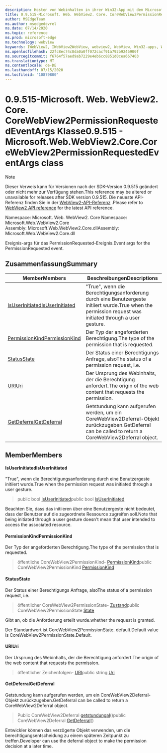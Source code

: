 ```yaml
---
description: Hosten von Webinhalten in ihrer Win32-App mit dem Microsoft Edge WebView2-Steuerelement
title: 0.9.515-Microsoft. Web. WebView2. Core. CoreWebView2PermissionRequestedEventArgs
author: MSEdgeTeam
ms.author: msedgedevrel
ms.date: 07/14/2020
ms.topic: reference
ms.prod: microsoft-edge
ms.technology: webview
keywords: IWebView2, IWebView2WebView, webview2, WebView, Win32-apps, Win32, Edge, ICoreWebView2, ICoreWebView2Controller, Browser-Steuerelement, Edge-HTML
ms.openlocfilehash: 22fc8ec74c8da0a0ff072cacf91a792b9246900f
ms.sourcegitcommit: f6764f57aed9ab7229e4eb6cc8851d0cea667403
ms.translationtype: MT
ms.contentlocale: de-DE
ms.lasthandoff: 07/15/2020
ms.locfileid: "10879800"
---
```

# <span data-ttu-id="ca7d4-104">0.9.515-Microsoft. Web. WebView2. Core. CoreWebView2PermissionRequestedEventArgs Klasse</span><span class="sxs-lookup"><span data-stu-id="ca7d4-104">0.9.515 - Microsoft.Web.WebView2.Core.CoreWebView2PermissionRequestedEventArgs class</span></span> 

> [!NOTE]
> <span data-ttu-id="ca7d4-105">Dieser Verweis kann für Versionen nach der SDK-Version 0.9.515 geändert oder nicht mehr zur Verfügung stehen.</span><span class="sxs-lookup"><span data-stu-id="ca7d4-105">This reference may be altered or unavailable for releases after SDK version 0.9.515.</span></span> <span data-ttu-id="ca7d4-106">Die neueste API-Referenz finden Sie in der [WebView2-API-Referenz](../../../webview2-api-reference.md) .</span><span class="sxs-lookup"><span data-stu-id="ca7d4-106">Please refer to [WebView2 API reference](../../../webview2-api-reference.md) for the latest API reference.</span></span>

<span data-ttu-id="ca7d4-107">Namespace: Microsoft. Web. WebView2. Core </span><span class="sxs-lookup"><span data-stu-id="ca7d4-107">Namespace: Microsoft.Web.WebView2.Core</span></span>\
<span data-ttu-id="ca7d4-108">Assembly: Microsoft.Web.WebView2.Core.dll</span><span class="sxs-lookup"><span data-stu-id="ca7d4-108">Assembly: Microsoft.Web.WebView2.Core.dll</span></span>

<span data-ttu-id="ca7d4-109">Ereignis-args für das PermissionRequested-Ereignis.</span><span class="sxs-lookup"><span data-stu-id="ca7d4-109">Event args for the PermissionRequested event.</span></span>

## <span data-ttu-id="ca7d4-110">Zusammenfassung</span><span class="sxs-lookup"><span data-stu-id="ca7d4-110">Summary</span></span>

 <span data-ttu-id="ca7d4-111">Member</span><span class="sxs-lookup"><span data-stu-id="ca7d4-111">Members</span></span>                        | <span data-ttu-id="ca7d4-112">Beschreibungen</span><span class="sxs-lookup"><span data-stu-id="ca7d4-112">Descriptions</span></span>
--------------------------------|---------------------------------------------
[<span data-ttu-id="ca7d4-113">IsUserInitiated</span><span class="sxs-lookup"><span data-stu-id="ca7d4-113">IsUserInitiated</span></span>](#isuserinitiated) | <span data-ttu-id="ca7d4-114">"True", wenn die Berechtigungsanforderung durch eine Benutzergeste initiiert wurde.</span><span class="sxs-lookup"><span data-stu-id="ca7d4-114">True when the permission request was initiated through a user gesture.</span></span>
[<span data-ttu-id="ca7d4-115">PermissionKind</span><span class="sxs-lookup"><span data-stu-id="ca7d4-115">PermissionKind</span></span>](#permissionkind) | <span data-ttu-id="ca7d4-116">Der Typ der angeforderten Berechtigung.</span><span class="sxs-lookup"><span data-stu-id="ca7d4-116">The type of the permission that is requested.</span></span>
[<span data-ttu-id="ca7d4-117">Status</span><span class="sxs-lookup"><span data-stu-id="ca7d4-117">State</span></span>](#state) | <span data-ttu-id="ca7d4-118">Der Status einer Berechtigungs Anfrage, also</span><span class="sxs-lookup"><span data-stu-id="ca7d4-118">The status of a permission request, i.e.</span></span>
[<span data-ttu-id="ca7d4-119">URI</span><span class="sxs-lookup"><span data-stu-id="ca7d4-119">Uri</span></span>](#uri) | <span data-ttu-id="ca7d4-120">Der Ursprung des Webinhalts, der die Berechtigung anfordert.</span><span class="sxs-lookup"><span data-stu-id="ca7d4-120">The origin of the web content that requests the permission.</span></span>
[<span data-ttu-id="ca7d4-121">GetDeferral</span><span class="sxs-lookup"><span data-stu-id="ca7d4-121">GetDeferral</span></span>](#getdeferral) | <span data-ttu-id="ca7d4-122">Getstundung kann aufgerufen werden, um ein CoreWebView2Deferral-Objekt zurückzugeben.</span><span class="sxs-lookup"><span data-stu-id="ca7d4-122">GetDeferral can be called to return a CoreWebView2Deferral object.</span></span>

## <span data-ttu-id="ca7d4-123">Member</span><span class="sxs-lookup"><span data-stu-id="ca7d4-123">Members</span></span>

#### <span data-ttu-id="ca7d4-124">IsUserInitiated</span><span class="sxs-lookup"><span data-stu-id="ca7d4-124">IsUserInitiated</span></span> 

<span data-ttu-id="ca7d4-125">"True", wenn die Berechtigungsanforderung durch eine Benutzergeste initiiert wurde.</span><span class="sxs-lookup"><span data-stu-id="ca7d4-125">True when the permission request was initiated through a user gesture.</span></span>

> <span data-ttu-id="ca7d4-126">public bool [IsUserInitiated](#isuserinitiated)</span><span class="sxs-lookup"><span data-stu-id="ca7d4-126">public bool [IsUserInitiated](#isuserinitiated)</span></span>

<span data-ttu-id="ca7d4-127">Beachten Sie, dass das initiieren über eine Benutzergeste nicht bedeutet, dass der Benutzer auf die zugeordnete Ressource zugreifen soll.</span><span class="sxs-lookup"><span data-stu-id="ca7d4-127">Note that being initiated through a user gesture doesn't mean that user intended to access the associated resource.</span></span>

#### <span data-ttu-id="ca7d4-128">PermissionKind</span><span class="sxs-lookup"><span data-stu-id="ca7d4-128">PermissionKind</span></span> 

<span data-ttu-id="ca7d4-129">Der Typ der angeforderten Berechtigung.</span><span class="sxs-lookup"><span data-stu-id="ca7d4-129">The type of the permission that is requested.</span></span>

> <span data-ttu-id="ca7d4-130">öffentliche CoreWebView2PermissionKind- [PermissionKind](#permissionkind)</span><span class="sxs-lookup"><span data-stu-id="ca7d4-130">public CoreWebView2PermissionKind [PermissionKind](#permissionkind)</span></span>

#### <span data-ttu-id="ca7d4-131">Status</span><span class="sxs-lookup"><span data-stu-id="ca7d4-131">State</span></span> 

<span data-ttu-id="ca7d4-132">Der Status einer Berechtigungs Anfrage, also</span><span class="sxs-lookup"><span data-stu-id="ca7d4-132">The status of a permission request, i.e.</span></span>

> <span data-ttu-id="ca7d4-133">öffentlicher CoreWebView2PermissionState- [Zustand](#state)</span><span class="sxs-lookup"><span data-stu-id="ca7d4-133">public CoreWebView2PermissionState [State](#state)</span></span>

<span data-ttu-id="ca7d4-134">Gibt an, ob die Anforderung erteilt wurde.</span><span class="sxs-lookup"><span data-stu-id="ca7d4-134">whether the request is granted.</span></span>

<span data-ttu-id="ca7d4-135">Der Standardwert ist CoreWebView2PermissionState. default.</span><span class="sxs-lookup"><span data-stu-id="ca7d4-135">Default value is CoreWebView2PermissionState.Default.</span></span>

#### <span data-ttu-id="ca7d4-136">URI</span><span class="sxs-lookup"><span data-stu-id="ca7d4-136">Uri</span></span> 

<span data-ttu-id="ca7d4-137">Der Ursprung des Webinhalts, der die Berechtigung anfordert.</span><span class="sxs-lookup"><span data-stu-id="ca7d4-137">The origin of the web content that requests the permission.</span></span>

> <span data-ttu-id="ca7d4-138">öffentlicher Zeichenfolgen- [URI](#uri)</span><span class="sxs-lookup"><span data-stu-id="ca7d4-138">public string [Uri](#uri)</span></span>

#### <span data-ttu-id="ca7d4-139">GetDeferral</span><span class="sxs-lookup"><span data-stu-id="ca7d4-139">GetDeferral</span></span> 

<span data-ttu-id="ca7d4-140">Getstundung kann aufgerufen werden, um ein CoreWebView2Deferral-Objekt zurückzugeben.</span><span class="sxs-lookup"><span data-stu-id="ca7d4-140">GetDeferral can be called to return a CoreWebView2Deferral object.</span></span>

> <span data-ttu-id="ca7d4-141">Public CoreWebView2Deferral [getstundungal](#getdeferral)()</span><span class="sxs-lookup"><span data-stu-id="ca7d4-141">public CoreWebView2Deferral [GetDeferral](#getdeferral)()</span></span>

<span data-ttu-id="ca7d4-142">Entwickler können das verzögerte Objekt verwenden, um die berechtigungsentscheidung zu einem späteren Zeitpunkt zu treffen.</span><span class="sxs-lookup"><span data-stu-id="ca7d4-142">Developer can use the deferral object to make the permission decision at a later time.</span></span>

